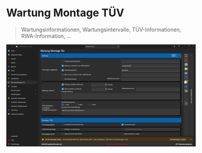 # Wartung Montage TÜV

>Wartungsinformationen, Wartungsintervalle, TÜV-Informationen, RWA-Information, …

![image](/LiftDataManager/Docs/HelpImages/image65.png)  

[//]: # (Tags: Wartung Montage TÜV | Wartungsinformationen | Wartungsintervalle | TÜV-Informationen | RWA-Information)  
